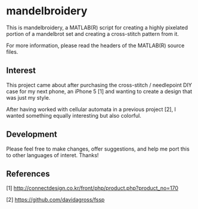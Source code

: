 mandelbroidery
==============

This is mandelbroidery, a MATLAB(R) script for creating a highly pixelated
portion of a mandelbrot set and creating a cross-stitch pattern from it.

For more information, please read the headers of the MATLAB(R) source files.

Interest
--------

This project came about after purchasing the cross-stitch / needlepoint 
DIY case for my next phone, an iPhone 5 [1] and wanting to create a design 
that was just my style.

After having worked with cellular automata in a previous project [2], I wanted
something equally interesting but also colorful.

Development
-----------

Please feel free to make changes, offer suggestions, and help me port this to
other languages of interet.  Thanks!

References
----------

[1] http://connectdesign.co.kr/front/php/product.php?product_no=170

[2] https://github.com/davidagross/fssp
